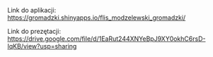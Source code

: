 Link do aplikacji: https://gromadzki.shinyapps.io/flis_modzelewski_gromadzki/

Link do prezętacji: https://drive.google.com/file/d/1EaRut244XNYeBpJ9XY0okhC6rsD-IqKB/view?usp=sharing